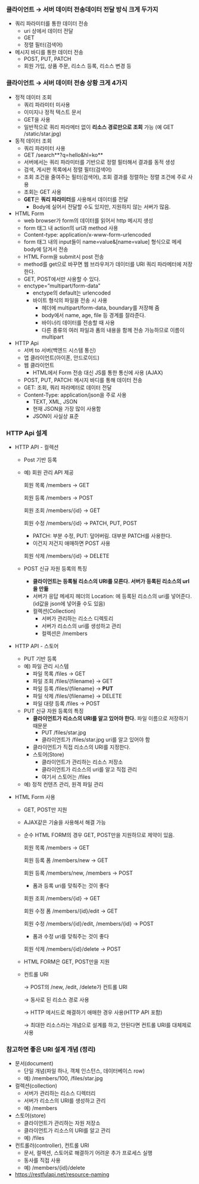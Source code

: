 ### 클라이언트 → 서버 데이터 전송데이터 전달 방식 크게 두가지
- 쿼리 파라미터를 통한 데이터 전송
    - uri 상에서 데이터 전달
    - GET
    - 정렬 필터(검색어)
- 메시지 바디를 통한 데이터 전송
    - POST, PUT, PATCH
    - 회원 가입, 상품 주문, 리소스 등록, 리소스 변경 등

### 클라이언트 → 서버 데이터 전송 상황 크게 4가지
- 정적 데이터 조회
    - 쿼리 파라미터 미사용
    - 이미지나 정적 텍스트 문서
    - GET을 사용
    - 일반적으로 쿼리 파라메터 없이 **리소스 경로만으로 조회** 가능 (예 GET /static/star.jpg)
- 동적 데이터 조회
    - 쿼리 파라미터 사용
    - GET /search**?q=hello&hl=ko**
    - 서버에서는 쿼리 파라미터를 기반으로 정렬 필터해서 결과를 동적 생성
    - 검색, 게시판 목록에서 정렬 필터(검색어)
    - 조회 조건을 줄여주는 필터(검색어), 조회 결과를 정렬하는 정렬 조건에 주로 사용
    - 조회는 GET 사용
    - **GET**은 **쿼리 파라미터**를 사용해서 데이터를 전달
        - Body에 실어서 전달할 수도 있지만, 지원하지 않는 서버가 많음.
- HTML Form
    - web browser가 form의 데이터를 읽어서 http 메시지 생성
    - form 태그 내 action의 url과 method 사용
    - Content-type: application/x-www-form-urlencoded
    - form 태그 내의 input들이 name=value&[name=value] 형식으로 메세 body에 담겨서 전송
    - HTML Form을 submit시 post 전송
    - method를 get으로 바꾸면 웹 브라우저가 데이터를 URI 쿼리 파라메터에 저장한다.
    - GET, POST에서만 사용할 수 있다.
    - enctype=”multipart/form-data”
        - enctype의 default는 urlencoded
        - 바이트 형식의 파일을 전송 시 사용
            - 헤더에 multipart/form-data, boundary를 저장해 줌
            - body에서 name, age, file 등 경계를 잘라준다.
            - 바이너리 데이터를 전송할 때 사용
            - 다른 종류의 여러 파일과 폼의 내용을 함께 전송 가능하므로 이름이 multipart  
- HTTP Api
    - 서버 to 서버(백엔드 시스템 통신)
    - 앱 클라이언트(아이폰, 안드로이드)
    - 웹 클라이언트
        - HTML에서 Form 전송 대신 JS를 통한 통신에 사용 (AJAX)
    - POST, PUT, PATCH: 메시지 바디를 통해 데이터 전송
    - GET: 조회, 쿼리 파라메터로 데이터 전달
    - Content-Type: application/json을 주로 사용
        - TEXT, XML, JSON
        - 현재 JSON을 가장 많이 사용함
        - JSON이 사실상 표준

### HTTP Api 설계

- HTTP API - 컬렉션
    - Post 기반 등록
    - 예) 회원 관리 API 제공
      
        회원 목록 /members → GET
        
        회원 등록 /members → POST
        
        회원 조회 /members/{id} → GET
        
        회원 수정 /members/{id} → PATCH, PUT, POST
        
        - PATCH: 부분 수정, PUT: 덮어버림. 대부분 PATCH를 사용한다.
        - 이건지 저건지 애매하면 POST 사용
        
        회원 삭제 /members/{id} → DELETE
        
    - POST 신규 자원 등록의 특징
        - **클라이언트는 등록될 리소스의 URI를 모른다. 서버가 등록된 리소스의 url을 만듦**
        - 서버가 응답 메세지 헤더의 Location: 에 등록된 리소스의 uri를 넣어준다. (id값을 json에 넣어줄 수도 있음)
        - 컬렉션(Collection)
            - 서버가 관리하는 리소스 디렉토리
            - 서버가 리소스의 uri를 생성하고 관리
            - 컬렉션은 /members
        
- HTTP API - 스토어
    - PUT 기반 등록
    - 예) 파일 관리 시스템
        - 파일 목록 /files → GET
        - 파일 조회 /files/{filename} → GET
        - 파일 등록 /files/{filename} → **PUT**
        - 파일 삭제 /files/{filename} → DELETE
        - 파일 대량 등록 /files → POST
    - PUT 신규 자원 등록의 특징
        - **클라이언트가 리소스의 URI를 알고 있어야 한다.** 파일 이름으로 저장하기 때문문
            - PUT /files/star.jpg
            - 클라이언트가 /files/star.jpg uri를 알고 있어야 함
        - 클라이언트가 직접 리소스의 URI를 지정한다.
        - 스토어(Store)
            - 클라이언트가 관리하는 리소스 저장소
            - 클라이언트가 리소스의 uri를 알고 직접 관리
            - 여기서 스토어는 /files
    - 예) 정적 컨텐츠 관리, 원격 파일 관리

- HTML Form 사용
    - GET, POST만 지원
    - AJAX같은 기술을 사용해서 해결 가능
    - 순수 HTML FORM의 경우 GET, POST만을 지원하므로 제약이 있음.
        
        회원 목록 /members → GET
        
        회원 등록 폼 /members/new → GET
        
        회원 등록 /members/new, /members → POST
        
        - 폼과 등록 uri를 맞춰주는 것이 좋다
        
        회원 조회 /members/{id} → GET
        
        회원 수정 폼 /members/{id}/edit → GET
        
        회원 수정 /members/{id}/edit, /members/{id} → POST
        
        - 폼과 수정 uri를 맞춰주는 것이 좋다
        
        회원 삭제 /members/{id}/delete → POST
        
    
    - HTML FORM은 GET, POST만을 지원
    - 컨트롤 URI
        
        → POST의 /new, /edit, /delete가 컨트롤 URI
        
        → 동사로 된 리소스 경로 사용
        
        → HTTP 메서드로 해결하기 애매한 경우 사용(HTTP API 포함)
        
        → 최대한 리소스라는 개념으로 설계를 하고, 안된다면 컨트롤 URI를 대체제로 사용
      
### 참고하면 좋은 URI 설계 개념 (정리)
- 문서(document)
    - 단일 개념(파일 하나, 객체 인스턴스, 데이터베이스 row)
    - 예) /members/100, /files/star.jpg
- 컬렉션(collection)
    - 서버가 관리하는 리소스 디렉터리
    - 서버가 리소스의 URI를 생성하고 관리
    - 예) /members
- 스토어(store)
    - 클라이언트가 관리하는 자원 저장소
    - 클라이언트가 리소스의 URI를 알고 관리
    - 예) /files
- 컨트롤러(controller), 컨트롤 URI
    - 문서, 컬렉션, 스토어로 해결하기 어려운 추가 프로세스 실행
    - 동사를 직접 사용
    - 예) /members/{id}/delete
- https://restfulapi.net/resource-naming
